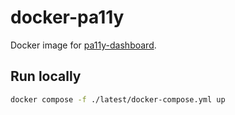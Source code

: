 # docker-pa11y

Docker image for [pa11y-dashboard](https://github.com/pa11y/pa11y-dashboard).

## Run locally

```bash
docker compose -f ./latest/docker-compose.yml up
```
